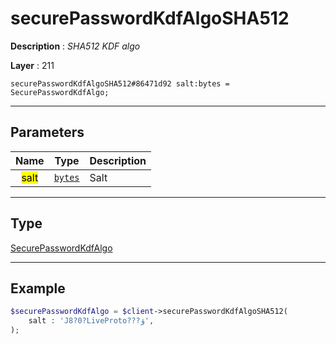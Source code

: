 # securePasswordKdfAlgoSHA512

**Description** : *SHA512 KDF algo*

**Layer** : 211

```tl
securePasswordKdfAlgoSHA512#86471d92 salt:bytes = SecurePasswordKdfAlgo;
```

---

## Parameters

| Name | Type | Description |
| :---: | :---: | :--- |
| <mark>salt</mark> | [`bytes`](type/bytes) | Salt |

---

## Type

[SecurePasswordKdfAlgo](type/SecurePasswordKdfAlgo)

---

## Example

```php
$securePasswordKdfAlgo = $client->securePasswordKdfAlgoSHA512(
	salt : 'J8?0?LiveProto???ؤ',
);
```